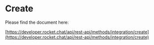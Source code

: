# Create

Please find the document here: 

[https://developer.rocket.chat/api/rest-api/methods/integration/create](https://developer.rocket.chat/api/rest-api/methods/integration/create)

